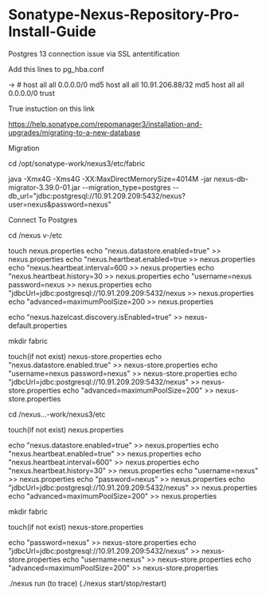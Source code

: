 # Sonatype-Nexus-Repository-Pro-Install-Guide




Postgres 13 connection issue via SSL antentification

Add this  lines to pg_hba.conf

-> # host  all     all 0.0.0.0/0 md5
host    all             all             10.91.206.88/32         md5
host    all             all             0.0.0.0/0               trust



True instuction on this link

https://help.sonatype.com/repomanager3/installation-and-upgrades/migrating-to-a-new-database

Migration

cd /opt/sonatype-work/nexus3/etc/fabric
 
java -Xmx4G -Xms4G -XX:MaxDirectMemorySize=4014M -jar nexus-db-migrator-3.39.0-01.jar --migration_type=postgres --db_url="jdbc:postgresql://10.91.209.209:5432/nexus?user=nexus&password=nexus"


Connect To Postgres

cd  /nexus v-/etc 

touch nexus.properties
echo "nexus.datastore.enabled=true" >> nexus.properties
echo "nexus.heartbeat.enabled=true >> nexus.properties
echo "nexus.heartbeat.interval=600 >> nexus.properties
echo "nexus.heartbeat.history=30 >> nexus.properties
echo "username=nexus password=nexus >> nexus.properties
echo "jdbcUrl=jdbc\:postgresql\://10.91.209.209\:5432/nexus >> nexus.properties
echo "advanced=maximumPoolSize\=200 >> nexus.properties


echo "nexus.hazelcast.discovery.isEnabled=true" >> nexus-default.properties


mkdir fabric


touch(if not exist) nexus-store.properties
echo "nexus.datastore.enabled.true" >> nexus-store.properties
echo "username=nexus password=nexus" >> nexus-store.properties
echo "jdbcUrl=jdbc\:postgresql\://10.91.209.209\:5432/nexus" >> nexus-store.properties
echo "advanced=maximumPoolSize\=200" >> nexus-store.properties


cd /nexus...-work/nexus3/etc

touch(if not exist) nexus.properties


echo "nexus.datastore.enabled=true" >> nexus.properties
echo "nexus.heartbeat.enabled=true" >> nexus.properties
echo "nexus.heartbeat.interval=600" >> nexus.properties
echo "nexus.heartbeat.history=30" >> nexus.properties
echo "username=nexus" >> nexus.properties
echo "password=nexus" >> nexus.properties
echo "jdbcUrl=jdbc\:postgresql\://10.91.209.209\:5432/nexus" >> nexus.properties
echo "advanced=maximumPoolSize\=200" >> nexus.properties

mkdir fabric


touch(if not exist) nexus-store.properties



echo "password=nexus" >> nexus-store.properties
echo "jdbcUrl=jdbc\:postgresql\://10.91.209.209\:5432/nexus" >> nexus-store.properties
echo "username=nexus" >> nexus-store.properties
echo "advanced=maximumPoolSize\=200" >> nexus-store.properties



./nexus run (to trace)   (./nexus start/stop/restart)  
